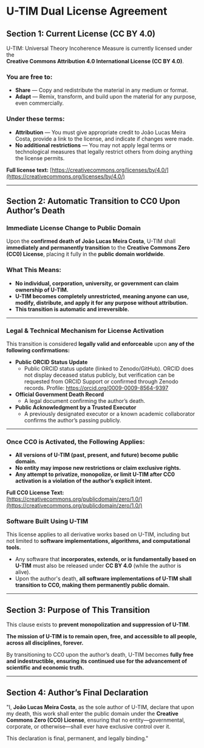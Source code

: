 # U-TIM Dual License Agreement

## Section 1: Current License (CC BY 4.0)
U-TIM: Universal Theory Incoherence Measure is currently licensed under the  
**Creative Commons Attribution 4.0 International License (CC BY 4.0)**.

### You are free to:
- **Share** — Copy and redistribute the material in any medium or format.
- **Adapt** — Remix, transform, and build upon the material for any purpose, even commercially.

### Under these terms:
- **Attribution** — You must give appropriate credit to João Lucas Meira Costa, provide a link to the license, and indicate if changes were made.
- **No additional restrictions** — You may not apply legal terms or technological measures that legally restrict others from doing anything the license permits.

**Full license text:** [https://creativecommons.org/licenses/by/4.0/](https://creativecommons.org/licenses/by/4.0/)

---

## Section 2: Automatic Transition to CC0 Upon Author’s Death

### Immediate License Change to Public Domain
Upon the **confirmed death of João Lucas Meira Costa**, U-TIM shall **immediately and permanently transition** to the **Creative Commons Zero (CC0) License**, placing it fully in the **public domain worldwide**.

### What This Means:
- **No individual, corporation, university, or government can claim ownership of U-TIM.**
- **U-TIM becomes completely unrestricted, meaning anyone can use, modify, distribute, and apply it for any purpose without attribution.**
- **This transition is automatic and irreversible.**

---

### Legal & Technical Mechanism for License Activation
This transition is considered **legally valid and enforceable** upon **any of the following confirmations:**

- **Public ORCID Status Update**
  - Public ORCID status update (linked to Zenodo/GitHub). ORCID does not display deceased status publicly, but verification can be requested from ORCID Support or confirmed through Zenodo records. Profile: https://orcid.org/0009-0009-8564-9397
- **Official Government Death Record**
  - A legal document confirming the author’s death.
- **Public Acknowledgment by a Trusted Executor**
  - A previously designated executor or a known academic collaborator confirms the author’s passing publicly.

---

### Once CC0 is Activated, the Following Applies:
- **All versions of U-TIM (past, present, and future) become public domain.**
- **No entity may impose new restrictions or claim exclusive rights.**
- **Any attempt to privatize, monopolize, or limit U-TIM after CC0 activation is a violation of the author’s explicit intent.**

**Full CC0 License Text:** [https://creativecommons.org/publicdomain/zero/1.0/](https://creativecommons.org/publicdomain/zero/1.0/)

### Software Built Using U-TIM
This license applies to all derivative works based on U-TIM, including but not limited to **software implementations, algorithms, and computational tools.**  

- Any software that **incorporates, extends, or is fundamentally based on U-TIM** must also be released under **CC BY 4.0** (while the author is alive).  
- Upon the author's death, **all software implementations of U-TIM shall transition to CC0, making them permanently public domain.**  

---

## Section 3: Purpose of This Transition
This clause exists to **prevent monopolization and suppression of U-TIM**.

**The mission of U-TIM is to remain open, free, and accessible to all people, across all disciplines, forever.**  

By transitioning to CC0 upon the author’s death, U-TIM becomes **fully free and indestructible, ensuring its continued use for the advancement of scientific and economic truth.**  

---

## Section 4: Author’s Final Declaration

"I, **João Lucas Meira Costa**, as the sole author of U-TIM, declare that upon my death, this work shall enter the public domain under the **Creative Commons Zero (CC0) License**, ensuring that no entity—governmental, corporate, or otherwise—shall ever have exclusive control over it.

This declaration is final, permanent, and legally binding."

